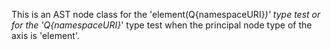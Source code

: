 
This is an AST node class for the 'element(Q{namespaceURI}*)' type test or for the 'Q{namespaceURI}*' type test when the principal node type of the axis is 'element'.
